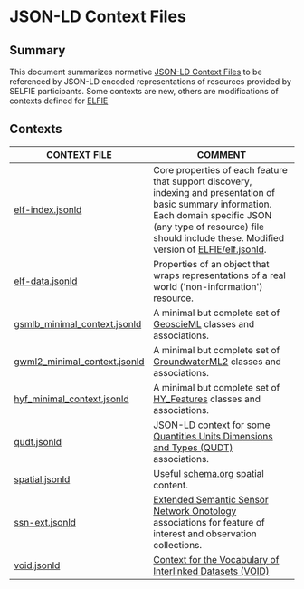 # JSON-LD Context Files

## Summary
This document summarizes normative [JSON-LD Context
Files](https://www.w3.org/TR/json-ld/#the-context) to be referenced by
JSON-LD encoded representations of resources provided by SELFIE participants.
Some contexts are new, others are modifications of contexts defined for 
[ELFIE](https://github.com/opengeospatial/ELFIE)

## Contexts

| CONTEXT FILE | COMMENT | 
| ------------ | ------- | 
| [elf-index.jsonld](https://opengeospatial.github.io/ELFIE/contexts/elfie-2/elf-index.jsonld) | Core properties of each feature that support discovery, indexing and presentation of basic summary information. Each domain specific JSON (any type of resource) file should include these. Modified version of [ELFIE/elf.jsonld](https://opengeospatial.github.io/ELFIE/json-ld/elf.jsonld).  |
| [elf-data.jsonld](https://opengeospatial.github.io/ELFIE/contexts/elfie-2/elf-data.jsonld) | Properties of an object that wraps representations of a real world ('non-information') resource. |
| [gsmlb_minimal_context.jsonld]() | A minimal but complete set of [GeoscieML](https://www.opengeospatial.org/standards/geosciml) classes and associations. |
| [gwml2_minimal_context.jsonld]() | A minimal but complete set of [GroundwaterML2](https://www.opengeospatial.org/standards/gwml2) classes and associations. |
| [hyf_minimal_context.jsonld]() | A minimal but complete set of [HY\_Features](https://www.opengeospatial.org/standards/waterml) classes and associations. |
| [qudt.jsonld]() | JSON-LD context for some [Quantities Units Dimensions and Types (QUDT)](http://qudt.org/) associations. |
| [spatial.jsonld]() | Useful [schema.org](https://schema.org) spatial content. |
| [ssn-ext.jsonld]() | [Extended Semantic Sensor Network Onotology](https://www.w3.org/TR/vocab-ssn-ext/) associations for feature of interest and observation collections. |
| [void.jsonld]() | [Context for the Vocabulary of Interlinked Datasets (VOID)](http://rdfs.org/ns/void) |
